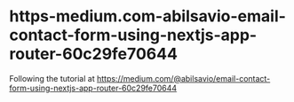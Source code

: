 # https-medium.com-abilsavio-email-contact-form-using-nextjs-app-router-60c29fe70644
Following the tutorial at https://medium.com/@abilsavio/email-contact-form-using-nextjs-app-router-60c29fe70644
